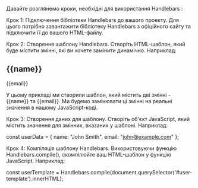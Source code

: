 Давайте розглянемо кроки, необхідні для використання Handlebars :

Крок 1: Підключення бібліотеки Handlebars до вашого проекту.
Для цього потрібно завантажити бібліотеку Handlebars з офіційного сайту та підключити її до вашого HTML-файлу.

Крок 2: Створення шаблону Handlebars.
Створіть HTML-шаблон, який буде містити змінні, які ви хочете замінити динамічно. Наприклад:


<div class="user">
  <h2>{{name}}</h2>
  <p>{{email}}</p>
</div>



У цьому прикладі ми створили шаблон, який містить дві змінні - {{name}} та {{email}}. Ми будемо замінювати ці змінні на реальні значення в нашому JavaScript-коді.

Крок 3: Створення даних для шаблону.
Створіть об'єкт JavaScript, який містить значення для змінних, вказаних у шаблоні. Наприклад:


const userData = {
    name: "John Smith",
    email: "john@example.com"
  };
 



Крок 4: Компіляція шаблону Handlebars.
Використовуючи функцію Handlebars.compile(), скомпілюйте ваш HTML-шаблон у функцію JavaScript. Наприклад:


const userTemplate = Handlebars.compile(document.querySelector('#user-template').innerHTML);


